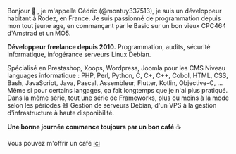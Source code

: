 Bonjour 👋 , je m'appelle Cédric (@montuy337513), je suis un développeur habitant à Rodez, en France.
Je suis passionné de programmation depuis mon tout jeune age, en commançant par le Basic sur un bon vieux CPC464 d'Amstrad et un MO5.

**Développeur freelance depuis 2010.**
Programmation, audits, sécurité informatique, infogérance serveurs Linux Debian.


Spécialisé en Prestashop, Xoops, Wordpress, Joomla pour les CMS
Niveau languages informatique : PHP, Perl, Python, C, C+, C++, Cobol, HTML, CSS, Bash, JavaScript, Java, Pascal, Assembleur, Flutter, Kotlin, Objective-C, ...
Même si pour certains langages, ça fait longtemps que je n'ai plus pratiqué.
Dans la même série, tout une série de Frameworks, plus ou moins à la mode selon les périodes 😄
Gestion de serveurs Debian, d'un VPS à la gestion d'infrastructure à haute disponibilité.
 
**Une bonne journée commence toujours par un bon café** ☕  

Vous pouvez m'offrir un café [ici](https://ko-fi.com/montuy337513)
